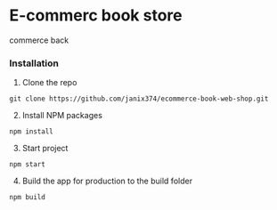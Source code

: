 # E-commerc book store

commerce back

### Installation

1. Clone the repo
```
git clone https://github.com/janix374/ecommerce-book-web-shop.git
```
2. Install NPM packages
```
npm install
```
3. Start project 
```
npm start
```
4. Build the app for production to the build folder
```
npm build
``` 